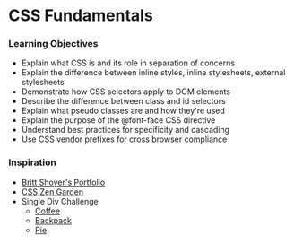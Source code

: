 # CSS Fundamentals

### Learning Objectives

* Explain what CSS is and its role in separation of concerns
* Explain the difference between inline styles, inline stylesheets, external stylesheets
* Demonstrate how CSS selectors apply to DOM elements
* Describe the difference between class and id selectors
* Explain what pseudo classes are and how they're used
* Explain the purpose of the @font-face CSS directive
* Understand best practices for specificity and cascading
* Use CSS vendor prefixes for cross browser compliance

### Inspiration 

* [Britt Shoyer's Portfolio](https://brittshroyer.github.io/)
* [CSS Zen Garden](http://www.mezzoblue.com/zengarden/alldesigns/)
* Single Div Challenge 
  - [Coffee](https://codepen.io/techxastrish/pen/zKgKoN)
  - [Backpack](https://codepen.io/techxastrish/pen/LbWVPj)
  - [Pie](https://codepen.io/techxastrish/pen/gLWWNy)
